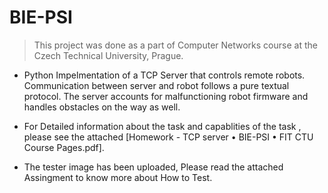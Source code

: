 # BIE-PSI
> This project was done as a part of Computer Networks course at the Czech Technical University, Prague. 


- Python Impelmentation of a TCP Server that controls remote robots. Communication between server and robot follows a pure textual protocol. The server accounts for malfunctioning robot firmware and handles obstacles on the way as well. 

- For Detailed information about the task and capablities of the task , please see the attached [Homework - TCP server • BIE-PSI • FIT CTU Course Pages.pdf].
- The tester image has been uploaded, Please read the attached Assingment to know more about How to Test. 
